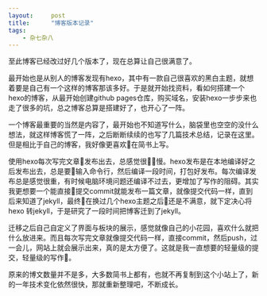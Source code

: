 ```yaml
---
layout:     post
title:      "博客版本记录"
tags:
    - 杂七杂八
---
```


至此博客已经改过好几个版本了，现在总算让自己很满意了。

最开始也是从别人的博客发现有hexo，其中有一款自己很喜欢的黑白主题，就想着要是自己有一个这样的博客那该多好。于是就开始找资料，看如何搭建一个hexo的博客，从最开始创建github pages仓库，购买域名，安装hexo一步步来也走了很多的坑，总之博客总算是搭建好了，也开心了一阵。

一个博客最重要的当然是内容了，最开始也不知道写什么，脑袋里也空空的没什么想法，就这样博客慌了一阵，之后断断续续的也写了几篇技术总结，记录在这里。但是相比于自己的博客，我好像更喜欢在简书上写。

使用hexo每次写完文章发布出去，总感觉很慢。hexo发布是在本地编译好之后发布出去，总是要输入命令行，然后编译一段时间，打包好发布。每次编译发布总是感觉很重，有时候电脑环境问题还编译不过去，更增加了写作的阻碍。其实我更想要一个能直接提交commit就能发布一篇文章，就像提交代码一样，直到后来知道了jekyll，最终在换过几个hexo主题之后还是不满意，就下定决心将hexo 转jekyll，于是研究了一段时间把博客迁到了jekyll。

迁移之后自己自定义了界面与板块的展示，感觉就像自己的小花园，喜欢什么就把什么放进来。而且每次写完文章就像提交代码一样，直接commit，然后push，过一会儿，网站上就会展示出来，真的是太方便了。这就是我一直想要的轻量级的提交，轻量级的写作。

原来的博文数量并不是多，大多数简书上都有，也就不再复制到这个小站上了，新的一年技术变化依然很快，那就重新整理吧，不断成长。
